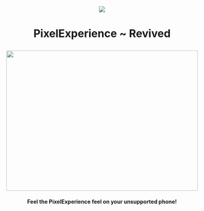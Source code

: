 <div style="text-align: center;">
    <img src="https://capsule-render.vercel.app/api?type=waving&height=100&color=gradient" />
    
</div>

<h1 align='center'>
  
PixelExperience ~ Revived
</h1>

<div style="text-align: center;">
    <img src="https://files.catbox.moe/xg8esp.png" align="center "width="100%" height="370">


<h4 align="center">
  
**Feel the PixelExperience feel on your unsupported phone!**
</h4>
